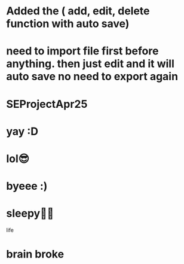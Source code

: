 
# Added the ( add, edit, delete function with auto save) 
# need to import file first before anything. then just edit and it will auto save no need to export again

# SEProjectApr25

# yay :D

# lol😎

# byeee :)

# sleepy🥱😪

life

# brain broke
